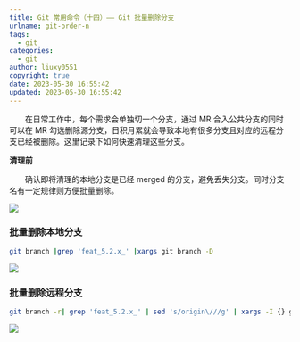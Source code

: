 ```yaml
---
title: Git 常用命令（十四）—— Git 批量删除分支
urlname: git-order-n
tags:
  - git
categories:
  - git
author: liuxy0551
copyright: true
date: 2023-05-30 16:55:42
updated: 2023-05-30 16:55:42
---
```



&emsp;&emsp;在日常工作中，每个需求会单独切一个分支，通过 MR 合入公共分支的同时可以在 MR 勾选删除源分支，日积月累就会导致本地有很多分支且对应的远程分支已经被删除。这里记录下如何快速清理这些分支。

<!--more-->

**清理前**

&emsp;&emsp;确认即将清理的本地分支是已经 merged 的分支，避免丢失分支。同时分支名有一定规律则方便批量删除。

![](https://images-hosting.liuxianyu.cn/posts/git-order/4.png)


### 批量删除本地分支

``` bash
git branch |grep 'feat_5.2.x_' |xargs git branch -D
```

![](https://images-hosting.liuxianyu.cn/posts/git-order/5.png)

### 批量删除远程分支

``` bash
git branch -r| grep 'feat_5.2.x_' | sed 's/origin\///g' | xargs -I {} git push origin :{}
```

![](https://images-hosting.liuxianyu.cn/posts/git-order/6.png)

